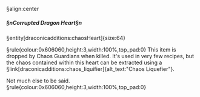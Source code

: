 §align:center
##### §nCorrupted Dragon Heart§n

§entity[draconicadditions:chaosHeart]{size:64}

§rule{colour:0x606060,height:3,width:100%,top_pad:0}
This item is dropped by Chaos Guardians when killed.  It's used in very few recipes, but the chaos contained within this heart can be extracted using a §link[draconicadditions:chaos_liquifier]{alt_text:"Chaos Liquefier"}.

Not much else to be said.
§rule{colour:0x606060,height:3,width:100%,top_pad:0}